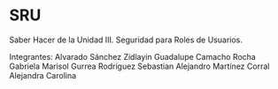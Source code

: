 # SRU
Saber Hacer de la Unidad III. Seguridad para Roles de Usuarios.

Integrantes:
Alvarado Sánchez Zidlayin Guadalupe
Camacho Rocha Gabriela Marisol
Gurrea Rodriguez Sebastian Alejandro
Martínez Corral Alejandra Carolina
